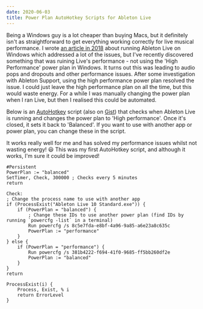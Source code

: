 ```yaml
---
date: 2020-06-03
title: Power Plan AutoHotkey Scripts for Ableton Live
---
```


<BlogPostHeader />

Being a Windows guy is a lot cheaper than buying Macs, but it definitely isn't as straightforward to get everything working correctly for live musical performance. I wrote [an article in 2018](running-keys-ableton-windows.md) about running Ableton Live on Windows which addressed a lot of the issues, but I've recently discovered something that was ruining Live's performance - not using the 'High Performance' power plan in Windows. It turns out this was leading to audio pops and dropouts and other performance issues. After some investigation with Ableton Support, using the high performance power plan resolved the issue. I could just leave the high performance plan on all the time, but this would waste energy. For a while I was manually changing the power plan when I ran Live, but then I realised this could be automated.

Below is an [AutoHotkey](https://www.autohotkey.com/) script (also on [Gist](https://gist.github.com/dhulme/66c072cc2fec53253adbe092c61c348c)) that checks when Ableton Live is running and changes the power plan to 'High performance'. Once it's closed, it sets it back to 'Balanced'. If you want to use with another app or power plan, you can change these in the script.

It works really well for me and has solved my performance issues whilst not wasting energy! 😃 This was my first AutoHotkey script, and although it works, I'm sure it could be improved!

``` autohotkey
#Persistent
PowerPlan := "balanced"
SetTimer, Check, 300000 ; Checks every 5 minutes
return

Check:
; Change the process name to use with another app
if (ProcessExist("Ableton Live 10 Standard.exe")) {
	if (PowerPlan = "balanced") {
		; Change these IDs to use another power plan (find IDs by running `powercfg -list` in a terminal)
		Run powercfg /s 8c5e7fda-e8bf-4a96-9a85-a6e23a8c635c
		PowerPlan := "performance"
	}	
} else {
	if (PowerPlan = "performance") {
		Run powercfg /s 381b4222-f694-41f0-9685-ff5bb260df2e
		PowerPlan := "balanced"
	}
}
return

ProcessExist(i) {
    Process, Exist, % i
    return ErrorLevel
}
```